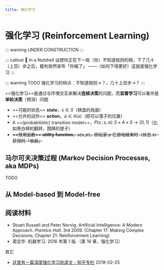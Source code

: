 ```yaml
---
title: 强化学习
---
```


# 强化学习 (Reinforcement Learning)

<link rel="stylesheet" href="/notes/katex@0.13.9.min.css">

::: warning
UNDER CONSTRUCTION
:::

::: callout 🥥 In a Nutshell
设想你正在下一局（你）不知道规则的棋，下了几十（上百）步之后，裁判突然宣布「你输了」
——（如何下得更好）这就是强化学习
:::

::: warning TODO
强化学习的特点：不知道规则->？，几十上百步->？
:::

==强化学习==是通过与环境交互来解决**连续决策**的问题，而**监督学习**可以看作是**单轮决策**（预测）问题

- ==可能的状态== **state**，$s \in S$（棋盘的局面）
- ==允许的动作== **action**，$a \in A(s)$（即可以落子的位置）
- A ==(probabilistic) transition model==，$P(s^\prime;s, a) \colon S \times A \times S \to [0,1]$（比如黑白棋的翻转，围棋的提子）
- ~~==效用函数== **utility function**，$u(s,p)$，即玩家 $p$ 在游戏结束时（状态 $s$）获得的「收益」~~

## 马尔可夫决策过程 (Markov Decision Processes, aka MDPs)

TODO

## 从 Model-based 到 Model-free

## 阅读材料

- Stuart Russell and Peter Norvig. Artificial Intelligence: A Modern Approach. *Prentice Hall*. 3rd 2009.
  (Chapter 17: Making Complex Decisions; Chapter 21: Reinforcement Learning)
- 周志华. 机器学习. 2016 年第 1 版.（第 16 章，强化学习）

其它

- [这里有一篇深度强化学习劝退文 - 知乎专栏](https://zhuanlan.zhihu.com/p/33936457) 2018-02-25
